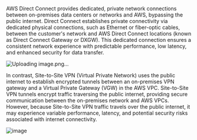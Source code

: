 AWS Direct Connect provides dedicated, private network connections between on-premises data centers or networks and AWS, bypassing the public internet. 
Direct Connect establishes private connectivity via dedicated physical connections, such as Ethernet or fiber-optic cables, between the customer's network and AWS Direct 
Connect locations (known as Direct Connect Gateway or DXGW). This dedicated connection ensures a consistent network experience with predictable performance, 
low latency, and enhanced security for data transfer.

![Uploading image.png…]()


In contrast, Site-to-Site VPN (Virtual Private Network) uses the public internet to establish encrypted tunnels between an on-premises VPN gateway and a Virtual Private Gateway (VGW) 
in the AWS VPC. Site-to-Site VPN tunnels encrypt traffic traversing the public internet, providing secure communication between the on-premises network and AWS VPCs. However, because 
Site-to-Site VPN traffic travels over the public internet, it may experience variable performance, latency, and potential security risks associated with internet connectivity.

![image](https://github.com/MeSabya/AWS-Learning/assets/33947539/72c99c05-5ccf-4204-a8b4-cf70f4a28b17)
